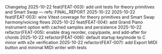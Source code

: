 Changelog
2025-10-22 feat(FEAT-003): add unit tests for theory primitives and Smart Swap — refs: FINAL_REPORT 2025-10-22
2025-10-22 feat(FEAT-003): wire Vitest coverage for theory primitives and Smart Swap harmony/voicing flows
2025-10-22 feat(FEAT-004): add Grand Piano instrument option with cached samples and persistence
2025-10-22 refactor(FEAT-005): enable drag reorder, copy/paste, and add-after for chords
2025-10-22 refactor(FEAT-006): default startup key/mode to C minor with e2e verification
2025-10-22 refactor(FEAT-007): add Export MIDI button and minimal MIDI writer with tests
